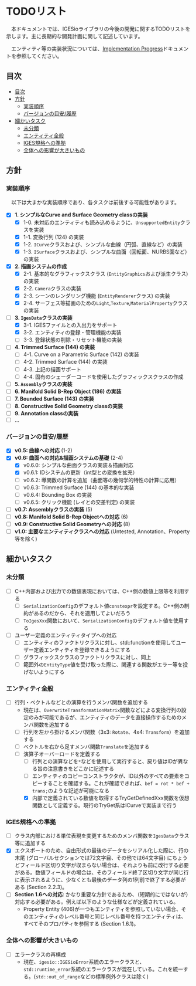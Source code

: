 # TODOリスト

　本ドキュメントでは、IGESioライブラリの今後の開発に関するTODOリストを示します。主に長期的な開発計画に関して記述しています。

　エンティティ等の実装状況については、[Implementation Progress](implementation_progress.md)ドキュメントを参照してください。

## 目次

- [目次](#目次)
- [方針](#方針)
  - [実装順序](#実装順序)
  - [バージョンの目安/履歴](#バージョンの目安履歴)
- [細かいタスク](#細かいタスク)
  - [未分類](#未分類)
  - [エンティティ全般](#エンティティ全般)
  - [IGES規格への準拠](#iges規格への準拠)
  - [全体への影響が大きいもの](#全体への影響が大きいもの)

## 方針

### 実装順序

　以下は大まかな実装順序であり、各タスクは前後する可能性があります。

- [x] **1. シンプルなCurve and Surface Geometry classの実装**
  - [x] 1-0. 未対応のエンティティも読み込めるように、`UnsupportedEntity`クラスを実装
  - [x] 1-1. 変換行列 (124) の実装
  - [x] 1-2. `ICurve`クラスおよび、シンプルな曲線（円弧、直線など）の実装
  - [x] 1-3. `ISurface`クラスおよび、シンプルな曲面（回転面、NURBS面など）の実装
- [x] **2. 描画システムの作成**
  - [x] 2-1. 基本的なグラフィックスクラス (`EntityGraphics`および派生クラス) の実装
  - [x] 2-2. `Camera`クラスの実装
  - [x] 2-3. シーンのレンダリング機能 (`EntityRenderer`クラス) の実装
  - [x] 2-4. サーフェス等描画のための`Light`,`Texture`,`MaterialProperty`クラスの実装
- [ ] **3. `IgesData`クラスの実装**
  - [x] 3-1. IGESファイルとの入出力をサポート
  - [x] 3-2. エンティティの登録・管理機能の実装
  - [ ] 3-3. 登録状態の削除・リセット機能の実装
- [ ] **4. Trimmed Surface (144) の実装**
  - [ ] 4-1. Curve on a Parametric Surface (142) の実装
  - [ ] 4-2. Trimmed Surface (144) の実装
  - [ ] 4-3. 上記の描画サポート
  - [ ] 4-4. 固有のシェーダーコードを使用したグラフィックスクラスの作成
- [ ] **5. `Assembly`クラスの実装**
- [ ] **6. Manifold Solid B-Rep Object (186) の実装**
- [ ] **7. Bounded Surface (143) の実装**
- [ ] **8. Constructive Solid Geometry classの実装**
- [ ] **9. Annotation classの実装**
- [ ] ...

### バージョンの目安/履歴

- [x] **v0.5: 曲線への対応** (1-2)
- [x] **v0.6: 曲面への対応&描画システムの基礎** (2-4)
  - [x] v0.6.0: シンプルな曲面クラスの実装＆描画対応
  - [x] v0.6.1: IDシステムの更新（int型との変換を拡充）
  - [ ] v0.6.2: 導関数の計算を追加（曲面等の幾何学的特性の計算に応用）
  - [ ] v0.6.3: Trimmed Surface (144) の基本的な実装
  - [ ] v0.6.4: Bounding Box の実装
  - [ ] v0.6.5: クリック機能 (レイとの交差判定) の実装
- [ ] **v0.7: Assemblyクラスの実装** (5)
- [ ] **v0.8: Manifold Solid B-Rep Objectへの対応** (6)
- [ ] **v0.9: Constructive Solid Geometryへの対応** (8)
- [ ] **v1.0: 主要なエンティティクラスへの対応** (Untested, Annotation、Property等を除く)

## 細かいタスク

### 未分類

- [ ] C++内部および出力での数値表現においては、C++側の数値上限等を利用する
  - [ ] `SerializationConfig`のデフォルト値`constexpr`を設定する。C++側の制約があるのだから、それを適用してよいだろう
  - [ ] `ToIgesXxx`関数において、`SerializationConfig`のデフォルト値を使用する
- [ ] ユーザー定義のエンティティタイプへの対応
  - [ ] エンティティのファクトリクラスに対し、std::functionを使用してユーザー定義エンティティを登録できるようにする
  - [ ] グラフィックスクラスのファクトリクラスに対し、同上
  - [ ] 範囲外の`EntityType`値を受け取った際に、関連する関数がエラー等を投げないようにする

### エンティティ全般

- [ ] 行列・ベクトルなどとの演算を行うメンバ関数を追加する
  - 現在は、`OverwriteTransformationMatrix`関数などによる変換行列の設定のみが可能であるが、エンティティのデータを直接操作するためのメンバ関数を追加する
  - [ ] 行列を左から掛けるメンバ関数（3x3: `Rotate`、4x4: `Transform`）を追加する
  - [ ] ベクトルを右から足すメンバ関数`Translate`を追加する
  - [ ] 演算子オーバーロードを定義する
    - [ ] 行列との演算などを`*`などを使用して実行すると、戻り値はIDが異なる旨の注意書きをどこかに記述する
    - [ ] エンティティのコピーコンストラクタが、ID以外のすべての要素をコピーすることを確認する。これが確認できれば、`bef = rot * bef + trans;`のような記述が可能になる
    - [x] 内部で定義されている数値を取得するTryGetDefinedXxx関数を仮想関数として定義する。現行のTryGet系はICurveで実装まで行う

### IGES規格への準拠

- [ ] クラス内部における単位表現を変更するためのメンバ関数を`IgesData`クラス等に追加する
- [x] エクスポートのため、自由形式の最後のデータをシリアル化した際に、行の末尾 (グローバルセクションでは72文字目、その他では64文字目) にちょうどフィールド区切り文字が収まらない場合は、それよりも前に改行する必要がある。数値フィールドの場合は、そのフィールド終了区切り文字が同じ行に表示されるように、少なくとも最後のデータ列の1列前で終了する必要がある (Section 2.2.3)。
- [ ] **Section 1.6への対応**: かなり重要な方針であるため、（短期的にではないが）対応する必要がある。例えば以下のような仕様などが定義されている。
  - Property Entity (406)が一つもエンティティを参照していない場合、そのエンティティのレベル番号と同じレベル番号を持つエンティティは、すべてそのプロパティを参照する (Section 1.6.1)。

### 全体への影響が大きいもの

- [ ] エラークラスの再構成
  - 現在、`igesio::IGESioError`系統のエラークラスと、`std::runtime_error`系統のエラークラスが混在している。これを統一する。(`std::out_of_range`などの標準例外クラスは除く)

